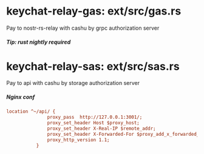 # keychat-relay-gas: ext/src/gas.rs

Pay to nostr-rs-relay with cashu by grpc authorization server

##### Tip: rust nightly required

# keychat-relay-sas: ext/src/sas.rs

Pay to api with cashu by storage authorization server

##### Nginx conf
```ini
location ^~/api/ {
               proxy_pass  http://127.0.0.1:3001/;
               proxy_set_header Host $proxy_host;
               proxy_set_header X-Real-IP $remote_addr;
               proxy_set_header X-Forwarded-For $proxy_add_x_forwarded_for;
               proxy_http_version 1.1;
           }
```
